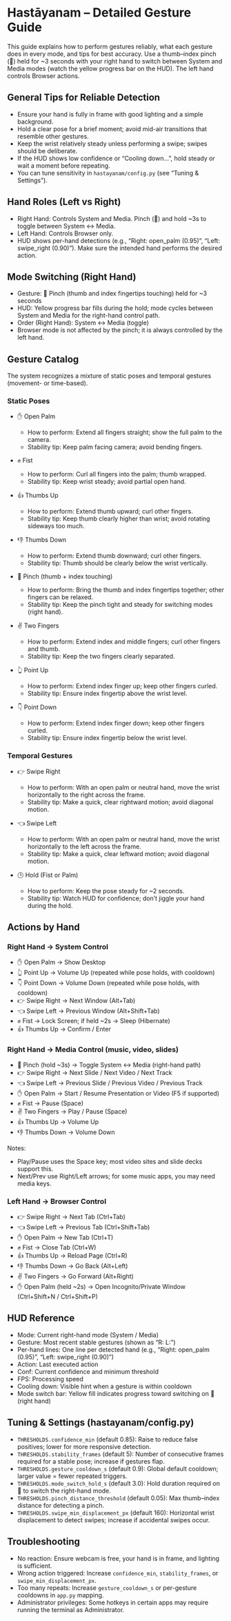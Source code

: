 # Hastāyanam – Detailed Gesture Guide

This guide explains how to perform gestures reliably, what each gesture does in every mode, and tips for best accuracy. Use a thumb–index pinch (🤏) held for ~3 seconds with your right hand to switch between System and Media modes (watch the yellow progress bar on the HUD). The left hand controls Browser actions.

## General Tips for Reliable Detection
- Ensure your hand is fully in frame with good lighting and a simple background.
- Hold a clear pose for a brief moment; avoid mid-air transitions that resemble other gestures.
- Keep the wrist relatively steady unless performing a swipe; swipes should be deliberate.
- If the HUD shows low confidence or “Cooling down…”, hold steady or wait a moment before repeating.
- You can tune sensitivity in `hastayanam/config.py` (see “Tuning & Settings”).

## Hand Roles (Left vs Right)
- Right Hand: Controls System and Media. Pinch (🤏) and hold ~3s to toggle between System ↔ Media.
- Left Hand: Controls Browser only.
- HUD shows per-hand detections (e.g., “Right: open_palm (0.95)”, “Left: swipe_right (0.90)”). Make sure the intended hand performs the desired action.

## Mode Switching (Right Hand)
- Gesture: 🤏 Pinch (thumb and index fingertips touching) held for ~3 seconds
- HUD: Yellow progress bar fills during the hold; mode cycles between System and Media for the right-hand control path.
- Order (Right Hand): System ↔ Media (toggle)
- Browser mode is not affected by the pinch; it is always controlled by the left hand.

## Gesture Catalog
The system recognizes a mixture of static poses and temporal gestures (movement- or time-based).

### Static Poses
- ✋ Open Palm
  - How to perform: Extend all fingers straight; show the full palm to the camera.
  - Stability tip: Keep palm facing camera; avoid bending fingers.

- ✊ Fist
  - How to perform: Curl all fingers into the palm; thumb wrapped.
  - Stability tip: Keep wrist steady; avoid partial open hand.

- 👍 Thumbs Up
  - How to perform: Extend thumb upward; curl other fingers.
  - Stability tip: Keep thumb clearly higher than wrist; avoid rotating sideways too much.

- 👎 Thumbs Down
  - How to perform: Extend thumb downward; curl other fingers.
  - Stability tip: Thumb should be clearly below the wrist vertically.

- 🤏 Pinch (thumb + index touching)
  - How to perform: Bring the thumb and index fingertips together; other fingers can be relaxed.
  - Stability tip: Keep the pinch tight and steady for switching modes (right hand).

- ✌️ Two Fingers
  - How to perform: Extend index and middle fingers; curl other fingers and thumb.
  - Stability tip: Keep the two fingers clearly separated.

- 👆 Point Up
  - How to perform: Extend index finger up; keep other fingers curled.
  - Stability tip: Ensure index fingertip above the wrist level.

- 👇 Point Down
  - How to perform: Extend index finger down; keep other fingers curled.
  - Stability tip: Ensure index fingertip below the wrist level.

### Temporal Gestures
- 👉 Swipe Right
  - How to perform: With an open palm or neutral hand, move the wrist horizontally to the right across the frame.
  - Stability tip: Make a quick, clear rightward motion; avoid diagonal motion.

- 👈 Swipe Left
  - How to perform: With an open palm or neutral hand, move the wrist horizontally to the left across the frame.
  - Stability tip: Make a quick, clear leftward motion; avoid diagonal motion.

- 🕒 Hold (Fist or Palm)
  - How to perform: Keep the pose steady for ~2 seconds.
  - Stability tip: Watch HUD for confidence; don’t jiggle your hand during the hold.

## Actions by Hand

### Right Hand → System Control
- ✋ Open Palm → Show Desktop
- 👆 Point Up → Volume Up (repeated while pose holds, with cooldown)
- 👇 Point Down → Volume Down (repeated while pose holds, with cooldown)
- 👉 Swipe Right → Next Window (Alt+Tab)
- 👈 Swipe Left → Previous Window (Alt+Shift+Tab)
- ✊ Fist → Lock Screen; if held ~2s → Sleep (Hibernate)
- 👍 Thumbs Up → Confirm / Enter

### Right Hand → Media Control (music, video, slides)
- 🤏 Pinch (hold ~3s) → Toggle System ↔ Media (right-hand path)
- 👉 Swipe Right → Next Slide / Next Video / Next Track
- 👈 Swipe Left → Previous Slide / Previous Video / Previous Track
- ✋ Open Palm → Start / Resume Presentation or Video (F5 if supported)
- ✊ Fist → Pause (Space)
- ✌️ Two Fingers → Play / Pause (Space)
- 👍 Thumbs Up → Volume Up
- 👎 Thumbs Down → Volume Down

Notes:
- Play/Pause uses the Space key; most video sites and slide decks support this.
- Next/Prev use Right/Left arrows; for some music apps, you may need media keys.

### Left Hand → Browser Control
- 👉 Swipe Right → Next Tab (Ctrl+Tab)
- 👈 Swipe Left → Previous Tab (Ctrl+Shift+Tab)
- ✋ Open Palm → New Tab (Ctrl+T)
- ✊ Fist → Close Tab (Ctrl+W)
- 👍 Thumbs Up → Reload Page (Ctrl+R)
- 👎 Thumbs Down → Go Back (Alt+Left)
- ✌️ Two Fingers → Go Forward (Alt+Right)
- ✋ Open Palm (held ~2s) → Open Incognito/Private Window (Ctrl+Shift+N / Ctrl+Shift+P)

## HUD Reference
- Mode: Current right-hand mode (System / Media)
- Gesture: Most recent stable gestures (shown as “R:<gesture> L:<gesture>”)
- Per-hand lines: One line per detected hand (e.g., “Right: open_palm (0.95)”, “Left: swipe_right (0.90)”) 
- Action: Last executed action
- Conf: Current confidence and minimum threshold
- FPS: Processing speed
- Cooling down: Visible hint when a gesture is within cooldown
- Mode switch bar: Yellow fill indicates progress toward switching on 🤏 (right hand)

## Tuning & Settings (hastayanam/config.py)
- `THRESHOLDS.confidence_min` (default 0.85): Raise to reduce false positives; lower for more responsive detection.
- `THRESHOLDS.stability_frames` (default 5): Number of consecutive frames required for a stable pose; increase if gestures flap.
- `THRESHOLDS.gesture_cooldown_s` (default 0.9): Global default cooldown; larger value = fewer repeated triggers.
- `THRESHOLDS.mode_switch_hold_s` (default 3.0): Hold duration required on 🤏 to switch the right-hand mode.
- `THRESHOLDS.pinch_distance_threshold` (default 0.05): Max thumb–index distance for detecting a pinch.
- `THRESHOLDS.swipe_min_displacement_px` (default 160): Horizontal wrist displacement to detect swipes; increase if accidental swipes occur.

## Troubleshooting
- No reaction: Ensure webcam is free, your hand is in frame, and lighting is sufficient.
- Wrong action triggered: Increase `confidence_min`, `stability_frames`, or `swipe_min_displacement_px`.
- Too many repeats: Increase `gesture_cooldown_s` or per-gesture cooldowns in `app.py` mapping.
- Administrator privileges: Some hotkeys in certain apps may require running the terminal as Administrator.
